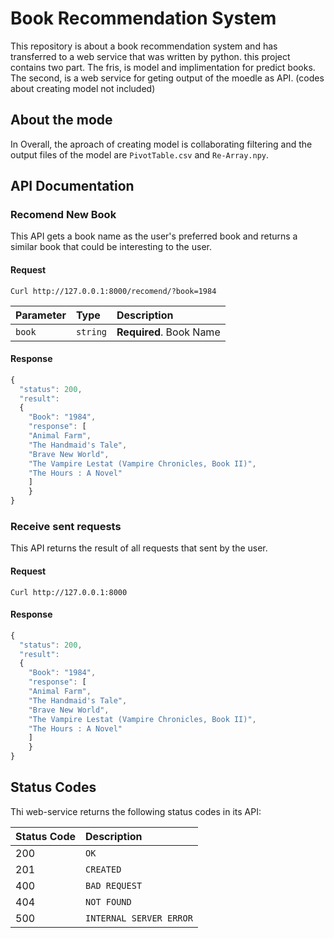 # Book Recommendation System
This repository is about a book recommendation system and has transferred to a web service that was written by python. 
this project contains two part. The fris, is model and implimentation for predict books. The second, is a web service for geting output of the moedle as API. (codes about creating model not included)     

## About the mode
In Overall, the aproach of creating model is collaborating filtering and the output files of the model are `PivotTable.csv` and `Re-Array.npy`. 

## API Documentation


### Recomend New Book
This API gets a book name as the user's preferred book and returns a similar book that could be interesting to the user.

#### Request

    Curl http://127.0.0.1:8000/recomend/?book=1984

| Parameter | Type | Description |
| :--- | :--- | :--- |
| `book` | `string` | **Required**. Book Name |

#### Response

```javascript
{
  "status": 200,
  "result":
  {
    "Book": "1984",
    "response": [
    "Animal Farm",
    "The Handmaid's Tale",
    "Brave New World",
    "The Vampire Lestat (Vampire Chronicles, Book II)",
    "The Hours : A Novel"
    ]
    }
}
```

### Receive sent requests
This API returns the result of all requests that sent by the user.

#### Request

    Curl http://127.0.0.1:8000


#### Response

```javascript
{
  "status": 200,
  "result":
  {
    "Book": "1984",
    "response": [
    "Animal Farm",
    "The Handmaid's Tale",
    "Brave New World",
    "The Vampire Lestat (Vampire Chronicles, Book II)",
    "The Hours : A Novel"
    ]
    }
}
```

## Status Codes

Thi web-service returns the following status codes in its API:

| Status Code | Description |
| :--- | :--- |
| 200 | `OK` |
| 201 | `CREATED` |
| 400 | `BAD REQUEST` |
| 404 | `NOT FOUND` |
| 500 | `INTERNAL SERVER ERROR` |

